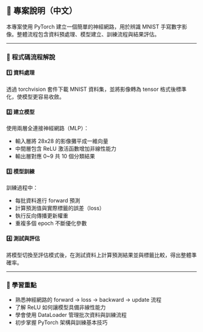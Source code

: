 ## 📘 專案說明（中文）

本專案使用 PyTorch 建立一個簡單的神經網路，用於辨識 MNIST 手寫數字影像。整體流程包含資料預處理、模型建立、訓練流程與結果評估。

---

### 🔁 程式碼流程解說

#### 1️⃣ 資料處理
透過 torchvision 套件下載 MNIST 資料集，並將影像轉為 tensor 格式後標準化，使模型更容易收斂。

#### 2️⃣ 建立模型
使用兩層全連接神經網路（MLP）：
- 輸入層將 28x28 的影像攤平成一維向量
- 中間層包含 ReLU 激活函數增加非線性能力
- 輸出層對應 0~9 共 10 個分類結果

#### 3️⃣ 模型訓練
訓練過程中：
- 每批資料進行 forward 預測
- 計算預測值與實際標籤的誤差（loss）
- 執行反向傳播更新權重
- 重複多個 epoch 不斷優化參數

#### 4️⃣ 測試與評估
將模型切換至評估模式後，在測試資料上計算預測結果並與標籤比較，得出整體準確率。

---

### 🧠 學習重點

- 熟悉神經網路的 forward → loss → backward → update 流程
- 了解 ReLU 如何讓模型具備非線性能力
- 學會使用 DataLoader 管理批次資料與訓練流程
- 初步掌握 PyTorch 架構與訓練基本技巧